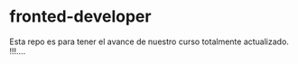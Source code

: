 # fronted-developer
Esta repo es para tener el avance de nuestro curso totalmente actualizado. !!!....

